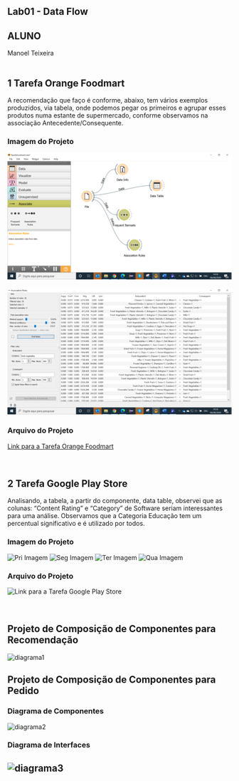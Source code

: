 ## Lab01 - Data Flow
## ALUNO
   Manoel Teixeira
<br><br> 
## 1	Tarefa Orange Foodmart
A recomendação que faço é conforme, abaixo, tem vários exemplos produzidos, via tabela, onde podemos pegar os primeiros e agrupar esses produtos numa estante de supermercado, conforme observamos na associação Antecedente/Consequente.
### Imagem do Projeto
  ![Primeira imagem](imagens/Tarefa01Fig01.png)
<br>   
  ![Segunda imagem](imagens/Tarefa01Fig02.png)
<br>
### Arquivo do Projeto
  [Link para a Tarefa Orange Foodmart](orange/Tarefafoodmart.ows)
<br>
<br><br> 
## 2	Tarefa Google Play Store
Analisando, a tabela, a partir do componente, data table, observei que as colunas: “Content Rating” e “Category” de Software seriam interessantes para uma análise. Observamos que a Categoria Educação tem um percentual significativo e é utilizado por todos.
### Imagem do Projeto
  ![Pri Imagem](orange/imagens/Lab01Tarefa02Fig01.gif)
  ![Seg Imagem](orange/imagens/Lab01Tarefa02Fig02.png)
  ![Ter Imagem](orange/imagens/Lab01Tarefa02Fig03.png)
  ![Qua Imagem](orange/imagens/Lab01Tarefa02Fig04.png)
<br> 
### Arquivo do Projeto
   ![Link para a Tarefa Google Play Store](orange/googleplaystore.ows)
<br>
<br><br> 
## Projeto de Composição de Componentes para Recomendação
  ![diagrama1](imagens/diagrama1.PNG)
<br>  
## Projeto de Composição de Componentes para Pedido
### Diagrama de Componentes
  ![diagrama2](imagens/diagrama2.PNG)
<br>
### Diagrama de Interfaces
  ![diagrama3](imagens/diagrama3.PNG)
  --------------------------------------------------------------------- 
